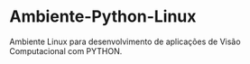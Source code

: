 # Ambiente-Python-Linux
Ambiente Linux para desenvolvimento de aplicações de Visão Computacional com PYTHON.
